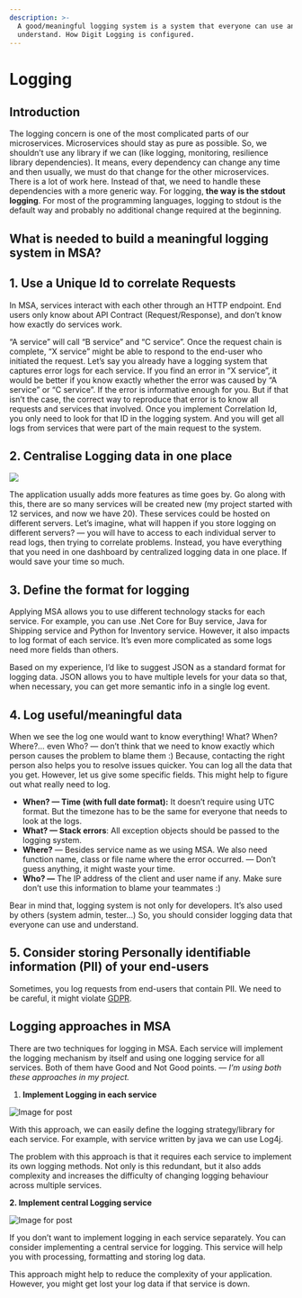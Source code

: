 ```yaml
---
description: >-
  A good/meaningful logging system is a system that everyone can use and
  understand. How Digit Logging is configured.
---
```


# Logging

## Introduction

The logging concern is one of the most complicated parts of our microservices. Microservices should stay as pure as possible. So, we shouldn’t use any library if we can (like logging, monitoring, resilience library dependencies). It means, every dependency can change any time and then usually, we must do that change for the other microservices. There is a lot of work here. Instead of that, we need to handle these dependencies with a more generic way. For logging, **the way is the stdout logging**. For most of the programming languages, logging to stdout is the default way and probably no additional change required at the beginning.

## What is needed to build a meaningful logging system in MSA?

## **1. Use a Unique Id to correlate Requests**

In MSA, services interact with each other through an HTTP endpoint. End users only know about API Contract (Request/Response), and don’t know how exactly do services work.

“A service” will call “B service” and “C service”. Once the request chain is complete, “X service” might be able to respond to the end-user who initiated the request. Let’s say you already have a logging system that captures error logs for each service. If you find an error in “X service”, it would be better if you know exactly whether the error was caused by “A service” or “C service”. If the error is informative enough for you. But if that isn’t the case, the correct way to reproduce that error is to know all requests and services that involved. Once you implement Correlation Id, you only need to look for that ID in the logging system. And you will get all logs from services that were part of the main request to the system.

## **2. Centralise Logging data in one place**

![](https://miro.medium.com/max/1600/1\*DgjE3\_C6GISqbznXN8fXjA.png)

The application usually adds more features as time goes by. Go along with this, there are so many services will be created new (my project started with 12 services, and now we have 20). These services could be hosted on different servers. Let’s imagine, what will happen if you store logging on different servers? — you will have to access to each individual server to read logs, then trying to correlate problems. Instead, you have everything that you need in one dashboard by centralized logging data in one place. If would save your time so much.

## **3. Define the format for logging**

Applying MSA allows you to use different technology stacks for each service. For example, you can use .Net Core for Buy service, Java for Shipping service and Python for Inventory service. However, it also impacts to log format of each service. It’s even more complicated as some logs need more fields than others.

Based on my experience, I’d like to suggest JSON as a standard format for logging data. JSON allows you to have multiple levels for your data so that, when necessary, you can get more semantic info in a single log event.

## **4. Log useful/meaningful data**

When we see the log one would want to know everything! What? When? Where?… even Who? — don’t think that we need to know exactly which person causes the problem to blame them :) Because, contacting the right person also helps you to resolve issues quicker. You can log all the data that you get. However, let us give some specific fields. This might help to figure out what really need to log.

* **When? — Time (with full date format):** It doesn’t require using UTC format. But the timezone has to be the same for everyone that needs to look at the logs.
* **What? — Stack errors**: All exception objects should be passed to the logging system.
* **Where?** — Besides service name as we using MSA. We also need function name, class or file name where the error occurred. — Don’t guess anything, it might waste your time.
* **Who? —** The IP address of the client and user name if any. Make sure don’t use this information to blame your teammates :)

Bear in mind that, logging system is not only for developers. It’s also used by others (system admin, tester…) So, you should consider logging data that everyone can use and understand.

## **5. Consider storing Personally identifiable information (PII) of your end-users**

Sometimes, you log requests from end-users that contain PII. We need to be careful, it might violate [GDPR](https://gdpr-info.eu/).

## Logging approaches in MSA

There are two techniques for logging in MSA. Each service will implement the logging mechanism by itself and using one logging service for all services. Both of them have Good and Not Good points. — _I’m using both these approaches in my project._

1. **Implement Logging in each service**

![Image for post](https://miro.medium.com/max/566/1\*4C-xD6SxmfVbZPABmpDyFA.png)

With this approach, we can easily define the logging strategy/library for each service. For example, with service written by java we can use Log4j.

The problem with this approach is that it requires each service to implement its own logging methods. Not only is this redundant, but it also adds complexity and increases the difficulty of changing logging behaviour across multiple services.

**2. Implement central Logging service**

![Image for post](https://miro.medium.com/max/572/1\*Gw-vGPXh4dABab1Hi-ZRJQ.png)

If you don’t want to implement logging in each service separately. You can consider implementing a central service for logging. This service will help you with processing, formatting and storing log data.

This approach might help to reduce the complexity of your application. However, you might get lost your log data if that service is down.
